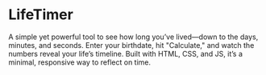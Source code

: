 # LifeTimer
A simple yet powerful tool to see how long you’ve lived—down to the days, minutes, and seconds. Enter your birthdate, hit "Calculate," and watch the numbers reveal your life’s timeline. Built with HTML, CSS, and JS, it’s a minimal, responsive way to reflect on time.
